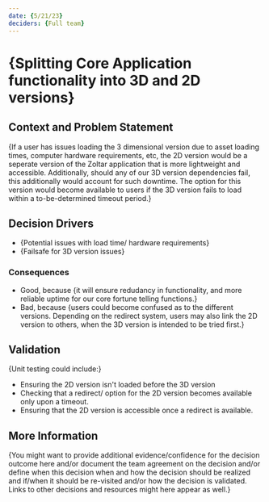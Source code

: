 ```yaml
---
date: {5/21/23}
deciders: {Full team}
---
```



# {Splitting Core Application functionality into 3D and 2D versions}

## Context and Problem Statement

{If a user has issues loading the 3 dimensional version due to asset loading times, computer hardware requirements, etc, 
the 2D version would be a seperate version of the Zoltar application that is more lightweight and accessible. Additionally,
should any of our 3D version dependencies fail, this additionally would account for such downtime. The option for this version
would become available to users if the 3D version fails to load within a to-be-determined timeout period.}


## Decision Drivers

* {Potential issues with load time/ hardware requirements}
* {Failsafe for 3D version issues}


### Consequences

* Good, because {it will ensure redudancy in functionality, and more reliable uptime for our core fortune telling functions.}
* Bad, because {users could become confused as to the different versions. Depending on the redirect system, users may also 
link the 2D version to others, when the 3D version is intended to be tried first.}


<!-- This is an optional element. Feel free to remove. -->
## Validation

{Unit testing could include:}

* Ensuring the 2D version isn't loaded before the 3D version
* Checking that a redirect/ option for the 2D version becomes available only upon a timeout.
* Ensuring that the 2D version is accessible once a redirect is available.

<!-- This is an optional element. Feel free to remove. -->
## More Information

{You might want to provide additional evidence/confidence for the decision outcome here and/or
 document the team agreement on the decision and/or
 define when this decision when and how the decision should be realized and if/when it should be re-visited and/or
 how the decision is validated.
 Links to other decisions and resources might here appear as well.}
